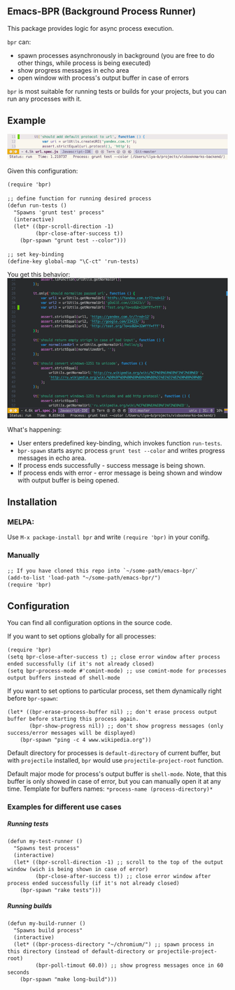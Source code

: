 ## Emacs-BPR (Background Process Runner)
This package provides logic for async process execution.

`bpr` can:
- spawn processes asynchronously in background (you are free to do other things, while process is being executed)
- show progress messages in echo area
- open window with process's output buffer in case of errors

`bpr` is most suitable for running tests or builds for your projects, but you can run any processes with it. 

## Example
![progress-messages  example](./img/progress-messages.gif)

Given this configuration:
```elisp
(require 'bpr)

;; define function for running desired process
(defun run-tests ()
  "Spawns 'grunt test' process"
  (interactive)
  (let* ((bpr-scroll-direction -1)
         (bpr-close-after-success t))
    (bpr-spawn "grunt test --color")))

;; set key-binding
(define-key global-map "\C-ct" 'run-tests)
```
You get this behavior:
![grunt test example](./img/run-grunt-test.gif)

What's happening:
- User enters predefined key-binding, which invokes function `run-tests`.
- `bpr-spawn` starts async process `grunt test --color` and writes progress messages in echo area.
- If process ends successfully - success message is being shown.
- If process ends with error - error message is being shown and window with output buffer is being opened.

## Installation
### MELPA:
Use `M-x package-install bpr` and write `(require 'bpr)` in your conifg.

### Manually
```elisp
;; If you have cloned this repo into `~/some-path/emacs-bpr/`
(add-to-list 'load-path "~/some-path/emacs-bpr/")
(require 'bpr)
```

## Configuration
You can find all configuration options in the source code.

If you want to set options globally for all processes:
```elisp
(require 'bpr)
(setq bpr-close-after-success t) ;; close error window after process ended successfully (if it's not already closed)
(setq bpr-process-mode #'comint-mode) ;; use comint-mode for processes output buffers instead of shell-mode
```

If you want to set options to particular process, set them dynamically right before `bpr-spawn`:
```elisp
(let* ((bpr-erase-process-buffer nil) ;; don't erase process output buffer before starting this process again.
       (bpr-show-progress nil)) ;; don't show progress messages (only success/error messages will be displayed)
    (bpr-spawn "ping -c 4 www.wikipedia.org"))
```

Default directory for processes is `default-directory` of current buffer, but with `projectile` installed, `bpr` would use `projectile-project-root` function.

Default major mode for process's output buffer is `shell-mode`. Note, that this buffer is only showed in case of error, but you can manually open it at any time. Template for buffers names: `*process-name (process-directory)*`

### Examples for different use cases
##### Running tests
```elisp
(defun my-test-runner ()
  "Spawns test process"
  (interactive)
  (let* ((bpr-scroll-direction -1) ;; scroll to the top of the output window (wich is being shown in case of error)
         (bpr-close-after-success t)) ;; close error window after process ended successfully (if it's not already closed)
    (bpr-spawn "rake tests")))
```
##### Running builds
```elisp
(defun my-build-runner ()
  "Spawns build process"
  (interactive)
  (let* ((bpr-process-directory "~/chromium/") ;; spawn process in this directory (instead of default-directory or projectile-project-root)
         (bpr-poll-timout 60.0)) ;; show progress messages once in 60 seconds
    (bpr-spawn "make long-build")))
```

